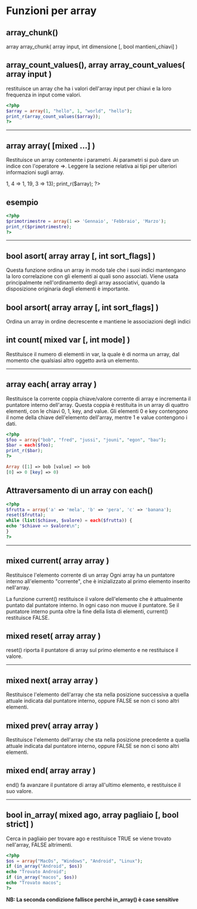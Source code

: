 # Funzioni per array

## array_chunk()
array array_chunk( array input, int dimensione [, bool mantieni_chiavi] )

<?php
$input_array = array('a', 'b', 'c', 'd', 'e');
print_r(array_chunk($input_array, 2));
print_r(array_chunk($input_array, 2, true));
?>

## array_count_values(), array array_count_values( array input )

restituisce un array che ha i valori dell'array input per chiavi e la loro frequenza in input come valori.

```php
<?php
$array = array(1, "hello", 1, "world", "hello");
print_r(array_count_values($array));
?>
```
---

## array array( [mixed ...] )
Restituisce un array contenente i parametri. Ai parametri si può dare un indice con l'operatore =>.
Leggere la sezione relativa ai tipi per ulteriori informazioni sugli array.
<?php
$array = array(1, 1, 1, 1, 1, 8 => 1, 4 => 1, 19, 3 => 13);
print_r($array);
?>

## esempio
```php
<?php
$primotrimestre = array(1 => 'Gennaio', 'Febbraio', 'Marzo');
print_r($primotrimestre);
?>
```

---

## bool asort( array array [, int sort_flags] )
Questa funzione ordina un array in modo tale che i suoi indici mantengano la loro correlazione con
gli elementi ai quali sono associati. Viene usata principalmente nell'ordinamento degli array
associativi, quando la disposizione originaria degli elementi è importante.

## bool arsort( array array [, int sort_flags] )
Ordina un array in ordine decrescente e mantiene le associazioni degli indici

## int count( mixed var [, int mode] )
Restituisce il numero di elementi in var, la quale è di norma un array, dal momento che qualsiasi
altro oggetto avrà un elemento.

---

## array each( array array )
Restituisce la corrente coppia chiave/valore corrente di array e incrementa il puntatore interno
dell'array. Questa coppia è restituita in un array di quattro elementi, con le chiavi 0, 1, key, and value. Gli elementi 0 e key contengono il nome della chiave dell'elemento dell'array, mentre 1 e value contengono i dati.

```php
<?php
$foo = array("bob", "fred", "jussi", "jouni", "egon", "bau");
$bar = each($foo);
print_r($bar);
?>

Array ([1] => bob [value] => bob
[0] => 0 [key] => 0)
```

## Attraversamento di un array con each()

```php
<?php
$frutta = array('a' => 'mela', 'b' => 'pera', 'c' => 'banana');
reset($frutta);
while (list($chiave, $valore) = each($frutta)) {
echo "$chiave => $valore\n";
}
?>
```
---

## mixed current( array array )
Restituisce l'elemento corrente di un array
Ogni array ha un puntatore interno all'elemento "corrente", che è inizializzato al primo elemento inserito nell'array. 

La funzione current() restituisce il valore dell'elemento che è attualmente puntato dal puntatore interno. In ogni caso non muove il puntatore. Se il puntatore interno punta oltre la fine della lista di elementi, current() restituisce FALSE.



## mixed reset( array array )
reset() riporta il puntatore di array sul primo elemento e ne restituisce il valore.

---

## mixed next( array array )
Restituisce l'elemento dell'array che sta nella posizione successiva a quella attuale indicata dal
puntatore interno, oppure FALSE se non ci sono altri elementi.

## mixed prev( array array )
Restituisce l'elemento dell'array che sta nella posizione precedente a quella attuale indicata dal
puntatore interno, oppure FALSE se non ci sono altri elementi.

## mixed end( array array )
end() fa avanzare il puntatore di array all'ultimo elemento, e restituisce il suo valore.

---

## bool in_array( mixed ago, array pagliaio [, bool strict] )
Cerca in pagliaio per trovare ago e restituisce TRUE se viene trovato nell'array, FALSE altrimenti.
```php
<?php
$os = array("MacOs", "Windows", "Android", "Linux");
if (in_array("Android", $os))
echo "Trovato Android";
if (in_array("macos", $os))
echo "Trovato macos";
?>
```

**NB: La seconda condizione fallisce perché in_array() è case sensitive**

